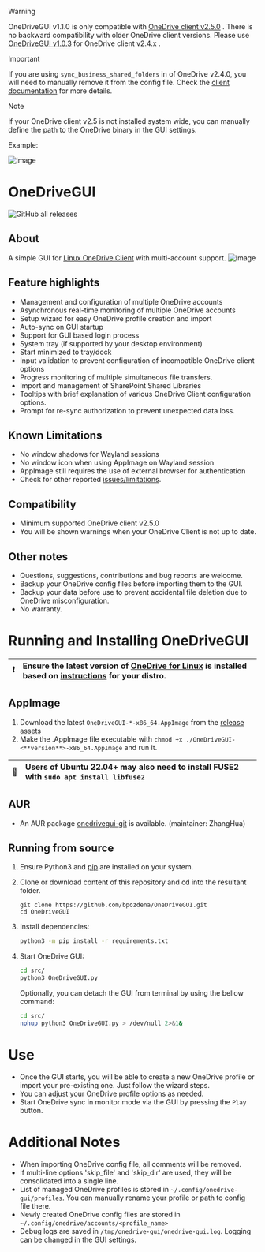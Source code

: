 > [!WARNING]
> OneDriveGUI v1.1.0 is only compatible with [OneDrive client v2.5.0](https://github.com/abraunegg/onedrive) . 
> There is no backward compatibility with older OneDrive client versions. Please use [OneDriveGUI v1.0.3](https://github.com/bpozdena/OneDriveGUI/releases/tag/v1.0.3) for OneDrive client v2.4.x . 

> [!IMPORTANT]
> If you are using `sync_business_shared_folders` in of OneDrive v2.4.0, you will need to manually remove it from the config file. Check the [client documentation](https://github.com/abraunegg/onedrive/blob/onedrive-v2.5.0-release-candidate-1/docs/business-shared-items.md) for more details. 

> [!NOTE]
> If your OneDrive client v2.5 is not installed system wide, you can manually define the path to the OneDrive binary in the GUI settings.  

Example:

![image](https://github.com/bpozdena/OneDriveGUI/assets/24818591/9595886f-850a-4f6a-a1b4-e0bd872eb5cc)





# OneDriveGUI
![GitHub all releases](https://img.shields.io/github/downloads/bpozdena/OneDriveGUI/total)

## About
A simple GUI for [Linux OneDrive Client](https://github.com/abraunegg/onedrive) with multi-account support.
![image](https://github.com/user-attachments/assets/00769399-1a65-4648-8705-7dee81ee4f52)




## Feature highlights  
- Management and configuration of multiple OneDrive accounts
- Asynchronous real-time monitoring of multiple OneDrive accounts
- Setup wizard for easy OneDrive profile creation and import
- Auto-sync on GUI startup
- Support for GUI based login process
- System tray (if supported by your desktop environment)
- Start minimized to tray/dock 
- Input validation to prevent configuration of incompatible OneDrive client options
- Progress monitoring of multiple simultaneous file transfers. 
- Import and management of SharePoint Shared Libraries
- Tooltips with brief explanation of various OneDrive Client configuration options.
- Prompt for re-sync authorization to prevent unexpected data loss. 


## Known Limitations
- No window shadows for Wayland sessions
- No window icon when using AppImage on Wayland session
- AppImage still requires the use of external browser for authentication
- Check for other reported [issues/limitations](https://github.com/bpozdena/OneDriveGUI/issues). 

## Compatibility
- Minimum supported OneDrive client v2.5.0
- You will be shown warnings when your OneDrive Client is not up to date.


## Other notes
- Questions, suggestions, contributions and bug reports are welcome. 
- Backup your OneDrive config files before importing them to the GUI.
- Backup your data before use to prevent accidental file deletion due to OneDrive misconfiguration. 
- No warranty. 


# Running and Installing OneDriveGUI
| :exclamation:        |Ensure the latest version of [OneDrive for Linux](https://abraunegg.github.io/) is installed based on [instructions](https://github.com/abraunegg/onedrive/blob/master/docs/INSTALL.md) for your distro. |
|---------------|:--------------------------------------------------------------------------------------------|

## AppImage 
1) Download the latest `OneDriveGUI-*-x86_64.AppImage` from the [release assets](https://github.com/bpozdena/OneDriveGUI/releases)
1) Make the .AppImage file executable with `chmod +x ./OneDriveGUI-<**version**>-x86_64.AppImage` and run it. 

| :memo:        | Users of Ubuntu 22.04+ may also need to install FUSE2 with `sudo apt install libfuse2`      |
|---------------|:--------------------------------------------------------------------------------------------|

## AUR
- An AUR package [onedrivegui-git](https://aur.archlinux.org/packages/onedrivegui-git) is available. (maintainer: ZhangHua)

## Running from source

1) Ensure Python3 and [pip](https://pip.pypa.io/en/stable/installation/) are installed on your system. 
1) Clone or download content of this repository and cd into the resultant folder.
	```
	git clone https://github.com/bpozdena/OneDriveGUI.git
	cd OneDriveGUI
	```
1) Install dependencies:
	```sh
	python3 -m pip install -r requirements.txt
	```

1) Start OneDrive GUI:
	```sh
	cd src/
	python3 OneDriveGUI.py
	```

    Optionally, you can detach the GUI from terminal by using the bellow command:
    ```sh
	cd src/
    nohup python3 OneDriveGUI.py > /dev/null 2>&1&
    ```

# Use
- Once the GUI starts, you will be able to create a new OneDrive profile or import your pre-existing one. Just follow the wizard steps.
- You can adjust your OneDrive profile options as needed. 
- Start OneDrive sync in monitor mode via the GUI by pressing the `Play` button.



# Additional Notes
- When importing OneDrive config file, all comments will be removed.
- If multi-line options 'skip_file' and 'skip_dir' are used, they will be consolidated into a single line.
- List of managed OneDrive profiles is stored in `~/.config/onedrive-gui/profiles`. You can manually rename your profile or path to config file there.
- Newly created OneDrive config files are stored in `~/.config/onedrive/accounts/<profile_name>`
- Debug logs are saved in `/tmp/onedrive-gui/onedrive-gui.log`. Logging can be changed in the GUI settings. 
